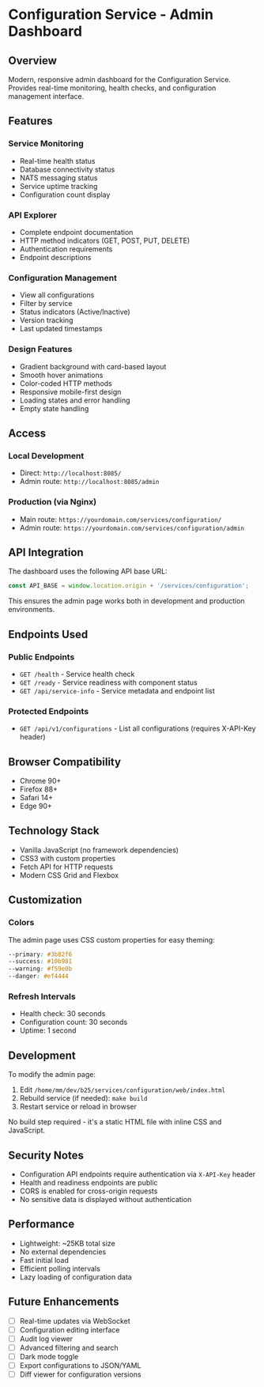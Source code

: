 # Configuration Service - Admin Dashboard

## Overview
Modern, responsive admin dashboard for the Configuration Service. Provides real-time monitoring, health checks, and configuration management interface.

## Features

### Service Monitoring
- Real-time health status
- Database connectivity status
- NATS messaging status
- Service uptime tracking
- Configuration count display

### API Explorer
- Complete endpoint documentation
- HTTP method indicators (GET, POST, PUT, DELETE)
- Authentication requirements
- Endpoint descriptions

### Configuration Management
- View all configurations
- Filter by service
- Status indicators (Active/Inactive)
- Version tracking
- Last updated timestamps

### Design Features
- Gradient background with card-based layout
- Smooth hover animations
- Color-coded HTTP methods
- Responsive mobile-first design
- Loading states and error handling
- Empty state handling

## Access

### Local Development
- Direct: `http://localhost:8085/`
- Admin route: `http://localhost:8085/admin`

### Production (via Nginx)
- Main route: `https://yourdomain.com/services/configuration/`
- Admin route: `https://yourdomain.com/services/configuration/admin`

## API Integration

The dashboard uses the following API base URL:
```javascript
const API_BASE = window.location.origin + '/services/configuration';
```

This ensures the admin page works both in development and production environments.

## Endpoints Used

### Public Endpoints
- `GET /health` - Service health check
- `GET /ready` - Service readiness with component status
- `GET /api/service-info` - Service metadata and endpoint list

### Protected Endpoints
- `GET /api/v1/configurations` - List all configurations (requires X-API-Key header)

## Browser Compatibility
- Chrome 90+
- Firefox 88+
- Safari 14+
- Edge 90+

## Technology Stack
- Vanilla JavaScript (no framework dependencies)
- CSS3 with custom properties
- Fetch API for HTTP requests
- Modern CSS Grid and Flexbox

## Customization

### Colors
The admin page uses CSS custom properties for easy theming:
```css
--primary: #3b82f6
--success: #10b981
--warning: #f59e0b
--danger: #ef4444
```

### Refresh Intervals
- Health check: 30 seconds
- Configuration count: 30 seconds
- Uptime: 1 second

## Development

To modify the admin page:
1. Edit `/home/mm/dev/b25/services/configuration/web/index.html`
2. Rebuild service (if needed): `make build`
3. Restart service or reload in browser

No build step required - it's a static HTML file with inline CSS and JavaScript.

## Security Notes

- Configuration API endpoints require authentication via `X-API-Key` header
- Health and readiness endpoints are public
- CORS is enabled for cross-origin requests
- No sensitive data is displayed without authentication

## Performance

- Lightweight: ~25KB total size
- No external dependencies
- Fast initial load
- Efficient polling intervals
- Lazy loading of configuration data

## Future Enhancements
- [ ] Real-time updates via WebSocket
- [ ] Configuration editing interface
- [ ] Audit log viewer
- [ ] Advanced filtering and search
- [ ] Dark mode toggle
- [ ] Export configurations to JSON/YAML
- [ ] Diff viewer for configuration versions
